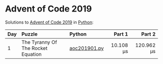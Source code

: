# Advent of Code 2019

Solutions to [Advent of Code 2019](https://adventofcode.com/2019/) in [Python](https://www.python.org/):

| Day  | Puzzle                             | Python                                                             |    Part 1 |     Part 2 |
| :--- | :--------------------------------- | :----------------------------------------------------------------- | --------: | ---------: |
| 1    | The Tyranny Of The Rocket Equation | [aoc201901.py](01_the_tyranny_of_the_rocket_equation/aoc201901.py) | 10.108 μs | 120.962 μs |
